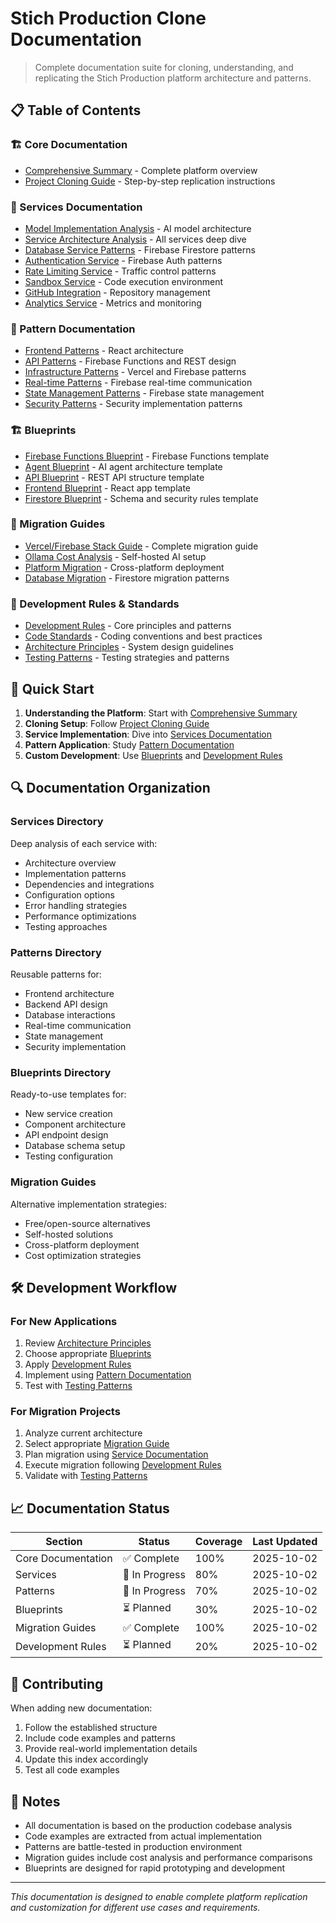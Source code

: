 # Stich Production Clone Documentation

> Complete documentation suite for cloning, understanding, and replicating the Stich Production platform architecture and patterns.

## 📋 Table of Contents

### 🏗️ Core Documentation
- [Comprehensive Summary](./stich-production-comprehensive-summary.md) - Complete platform overview
- [Project Cloning Guide](./project-cloning-guide.md) - Step-by-step replication instructions

### 🔧 Services Documentation
- [Model Implementation Analysis](./services/model-implementation-analysis.md) - AI model architecture
- [Service Architecture Analysis](./services/service-architecture.md) - All services deep dive
- [Database Service Patterns](./services/database-patterns.md) - Firebase Firestore patterns
- [Authentication Service](./services/auth-service.md) - Firebase Auth patterns
- [Rate Limiting Service](./services/rate-limiting-service.md) - Traffic control patterns
- [Sandbox Service](./services/sandbox-service.md) - Code execution environment
- [GitHub Integration](./services/github-service.md) - Repository management
- [Analytics Service](./services/analytics-service.md) - Metrics and monitoring

### 🎨 Pattern Documentation
- [Frontend Patterns](./patterns/frontend-patterns-documentation.md) - React architecture
- [API Patterns](./patterns/api-patterns.md) - Firebase Functions and REST design
- [Infrastructure Patterns](./patterns/infrastructure-patterns.md) - Vercel and Firebase patterns
- [Real-time Patterns](./patterns/realtime-patterns.md) - Firebase real-time communication
- [State Management Patterns](./patterns/state-patterns.md) - Firebase state management
- [Security Patterns](./patterns/security-patterns.md) - Security implementation patterns

### 🏗️ Blueprints
- [Firebase Functions Blueprint](./blueprints/functions-blueprint.md) - Firebase Functions template
- [Agent Blueprint](./blueprints/agent-blueprint.md) - AI agent architecture template
- [API Blueprint](./blueprints/api-blueprint.md) - REST API structure template
- [Frontend Blueprint](./blueprints/frontend-blueprint.md) - React app template
- [Firestore Blueprint](./blueprints/firestore-blueprint.md) - Schema and security rules template

### 🚀 Migration Guides
- [Vercel/Firebase Stack Guide](./migration-guides/vercel-firebase-migration-guide.md) - Complete migration guide
- [Ollama Cost Analysis](./migration-guides/ollama-cost-analysis.md) - Self-hosted AI setup
- [Platform Migration](./migration-guides/platform-migration.md) - Cross-platform deployment
- [Database Migration](./migration-guides/database-migration.md) - Firestore migration patterns

### 📖 Development Rules & Standards
- [Development Rules](./development-rules.md) - Core principles and patterns
- [Code Standards](./code-standards.md) - Coding conventions and best practices
- [Architecture Principles](./architecture-principles.md) - System design guidelines
- [Testing Patterns](./testing-patterns.md) - Testing strategies and patterns

## 🎯 Quick Start

1. **Understanding the Platform**: Start with [Comprehensive Summary](./stich-production-comprehensive-summary.md)
2. **Cloning Setup**: Follow [Project Cloning Guide](./project-cloning-guide.md)
3. **Service Implementation**: Dive into [Services Documentation](./services/)
4. **Pattern Application**: Study [Pattern Documentation](./patterns/)
5. **Custom Development**: Use [Blueprints](./blueprints/) and [Development Rules](./development-rules.md)

## 🔍 Documentation Organization

### Services Directory
Deep analysis of each service with:
- Architecture overview
- Implementation patterns
- Dependencies and integrations
- Configuration options
- Error handling strategies
- Performance optimizations
- Testing approaches

### Patterns Directory
Reusable patterns for:
- Frontend architecture
- Backend API design
- Database interactions
- Real-time communication
- State management
- Security implementation

### Blueprints Directory
Ready-to-use templates for:
- New service creation
- Component architecture
- API endpoint design
- Database schema setup
- Testing configuration

### Migration Guides
Alternative implementation strategies:
- Free/open-source alternatives
- Self-hosted solutions
- Cross-platform deployment
- Cost optimization strategies

## 🛠️ Development Workflow

### For New Applications
1. Review [Architecture Principles](./architecture-principles.md)
2. Choose appropriate [Blueprints](./blueprints/)
3. Apply [Development Rules](./development-rules.md)
4. Implement using [Pattern Documentation](./patterns/)
5. Test with [Testing Patterns](./testing-patterns.md)

### For Migration Projects
1. Analyze current architecture
2. Select appropriate [Migration Guide](./migration-guides/)
3. Plan migration using [Service Documentation](./services/)
4. Execute migration following [Development Rules](./development-rules.md)
5. Validate with [Testing Patterns](./testing-patterns.md)

## 📈 Documentation Status

| Section | Status | Coverage | Last Updated |
|---------|--------|----------|--------------|
| Core Documentation | ✅ Complete | 100% | 2025-10-02 |
| Services | 🚧 In Progress | 80% | 2025-10-02 |
| Patterns | 🚧 In Progress | 70% | 2025-10-02 |
| Blueprints | ⏳ Planned | 30% | 2025-10-02 |
| Migration Guides | ✅ Complete | 100% | 2025-10-02 |
| Development Rules | ⏳ Planned | 20% | 2025-10-02 |

## 🤝 Contributing

When adding new documentation:
1. Follow the established structure
2. Include code examples and patterns
3. Provide real-world implementation details
4. Update this index accordingly
5. Test all code examples

## 📝 Notes

- All documentation is based on the production codebase analysis
- Code examples are extracted from actual implementation
- Patterns are battle-tested in production environment
- Migration guides include cost analysis and performance comparisons
- Blueprints are designed for rapid prototyping and development

---

*This documentation is designed to enable complete platform replication and customization for different use cases and requirements.*